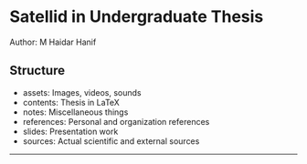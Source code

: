 Satellid in Undergraduate Thesis
================================

Author: M Haidar Hanif

Structure
---------

+ assets: Images, videos, sounds
+ contents: Thesis in LaTeX
+ notes: Miscellaneous things
+ references: Personal and organization references
+ slides: Presentation work
+ sources: Actual scientific and external sources

*  *  *  *  *
